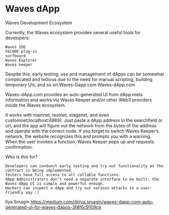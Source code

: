 # Waves dApp
Waves Development Ecosystem

Currently, the Waves ecosystem provides several useful tools for developers:

    Waves IDE
    VSCODE plug-in
    surfboard
    Waves Explorer
    Waves keeper

Despite this, early testing, use and management of dApps can be somewhat complicated and tedious due to the need for manual scripting, building temporary UIs, and so on.Waves-Dapp.com
Waves-dApp.com

Waves-dApp.com provides an auto-generated UI from dApp meta information and works via Waves Keeper and/or other Web3 providers inside the Waves ecosystem.

It works with mainnet, testnet, stagenet, and even customnet(localhost:6869). Just paste a dApp address in the searchfield or url, and the app will figure out the network from the bytes of the address and operate with the correct node. If you forget to switch Waves Keeper’s network, the website recognizes this and prompts you with a warning.
When the user invokes a function, Waves Keeper pops up and requests confirmation.

Who is this for?

    Developers can condunct early testing and try out functionality as the contract is being implemented.
    Testers have full access to all callable functions.
    dApp Administrators don’t need a separate interface to be built: the Waves-dApp UI is simple and powerful enough.
    Hackers can inspect a dApp and try out various attacks in a user-friendly way :)
    
Ilya Smagin
https://medium.com/@ilya.smagin/waves-dapp-com-auto-generated-ui-for-waves-dapps-3f4f6c9109ce


